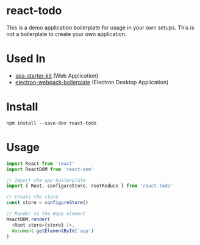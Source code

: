 # react-todo

This is a demo application boilerplate for usage in your own setups. This is not a boilerplate to create your own application.

# Used In

- [spa-starter-kit](https://github.com/vutran/spa-starter-kit/) (Web Application)
- [electron-webpack-boilerplate](https://github.com/vutran/electron-webpack-boilerplate) (Electron Desktop Application)

# Install

````
npm install --save-dev react-todo
````

# Usage

````javascript
import React from 'react'
import ReactDOM from 'react-dom'

// Import the app boilerplate
import { Root, configureStore, rootReduce } from 'react-todo'

// Create the store
const store = configureStore()

// Render to the #app element
ReactDOM.render(
  <Root store={store} />,
  document.getElementById('app')
)
````
